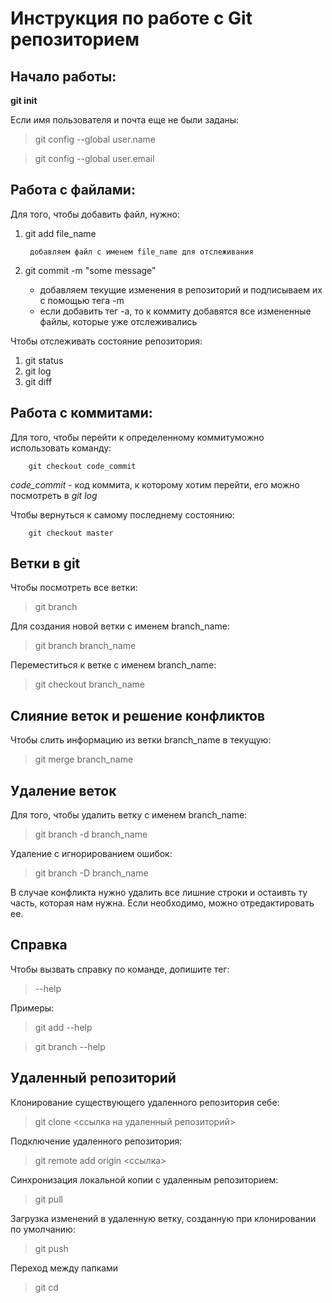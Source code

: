 # Инструкция по работе с Git репозиторием

## Начало работы:

**git init**

Если имя пользователя и почта еще не были заданы:

> git config --global user.name

> git config --global user.email

## Работа с файлами:
Для того, чтобы добавить файл, нужно:
1. git add file_name

        добавляем файл с именем file_name для отслеживания

2. git commit -m "some message"

    * добавляем текущие изменения в репозиторий и подписываем их с помощью тега -m
    * если добавить тег -а, то к коммиту добавятся все измененные файлы, которые уже отслеживались

Чтобы отслеживать состояние репозитория:
1. git status
2. git log
3. git diff

## Работа с коммитами:
Для того, чтобы перейти к определенному коммитуможно использовать команду: 

        git checkout code_commit

*code_commit* - код коммита, к которому хотим перейти, его можно посмотреть в *git log*

Чтобы вернуться к самому последнему состоянию:

        git checkout master


## Ветки в git
Чтобы посмотреть все ветки:
> git branch

Для создания новой ветки с именем branch_name:
> git branch branch_name

Переместиться к ветке с именем branch_name:
> git checkout branch_name

## Слияние веток и решение конфликтов
Чтобы слить информацию из ветки branch_name в текущую:
> git merge branch_name

## Удаление веток
Для того, чтобы удалить ветку с именем branch_name:
> git branch -d branch_name

Удаление с игнорированием ошибок:
> git branch -D branch_name

В случае конфликта нужно удалить все лишние строки и остаивть ту часть, которая нам нужна. Если необходимо, можно отредактировать ее.

## Справка
Чтобы вызвать справку по команде, допишите тег:
> --help

Примеры:
> git add --help

> git branch --help

## Удаленный репозиторий

Клонирование существующего удаленного репозитория себе:
>git clone <ссылка на удаленный репозиторий>

Подключение удаленного репозитория:
>git remote add origin <ссылка>

Синхронизация локальной копии с удаленным репозиторием:
 >git pull

Загрузка изменений в удаленную ветку, созданную при клонировании по умолчанию:
> git push

Переход между папками
> git cd
